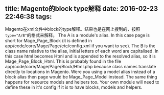 title: Magento的block type解释
date: 2016-02-23 22:46:38
tags:
---
Magento在xml文件中block的type解释。结果也是在网上搜到的，按照 `type="A/B"`的格式来解释。
The A is a module's alias. In this case page is short for Mage_Page_Block (it is defined in app/code/core/Mage/Page/etc/config.xml if you want to see).
The B is the class name relative to the alias, initial letters of each word are capitalised. In this case html becomes Html and is appended to the resolved alias, so it is Mage_Page_Block_Html. This is probably found in the file app/code/core/Mage/Page/Block/Html.php because class names translate directly to locations in Magento.
Were you using a model alias instead of a block alias then page would be Mage_Page_Model instead. The same thing happens for resource models and helpers too. Your own module will need to define these in it's config if it is to have blocks, models and helpers.


